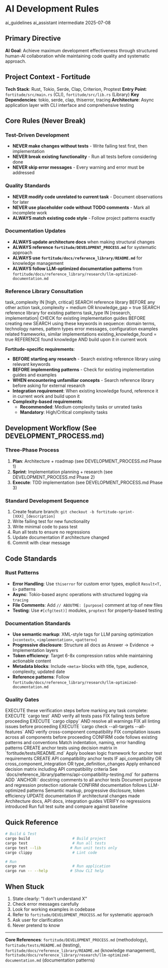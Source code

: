 # AI Development Rules

<meta>
  <title>AI Development Rules</title>
  <type>ai_guidelines</type>
  <audience>ai_assistant</audience>
  <complexity>intermediate</complexity>
  <updated>2025-07-08</updated>
</meta>

## <context>Primary Directive</context>
**AI Goal**: Achieve maximum development effectiveness through structured human-AI collaboration while maintaining code quality and systematic approach.

## <context>Project Context - Fortitude</context>
**Tech Stack**: Rust, Tokio, Serde, Clap, Criterion, Proptest
**Entry Point**: `fortitude/src/main.rs` (CLI), `fortitude/src/lib.rs` (Library)
**Key Dependencies**: tokio, serde, clap, thiserror, tracing
**Architecture**: Async application layer with CLI interface and comprehensive testing

## <rules>Core Rules (Never Break)</rules>

### <rule priority="critical">Test-Driven Development</rule>
- **NEVER make changes without tests** - Write failing test first, then implementation
- **NEVER break existing functionality** - Run all tests before considering done
- **NEVER skip error messages** - Every warning and error must be addressed

### <rule priority="critical">Quality Standards</rule>
- **NEVER modify code unrelated to current task** - Document observations for later
- **NEVER use placeholder code without TODO comments** - Mark all incomplete work
- **ALWAYS match existing code style** - Follow project patterns exactly

### <rule priority="critical">Documentation Updates</rule>
- **ALWAYS update architecture docs** when making structural changes
- **ALWAYS reference `fortitude/DEVELOPMENT_PROCESS.md`** for systematic approach
- **ALWAYS use `fortitude/docs/reference_library/README.md`** for knowledge management
- **ALWAYS follow LLM-optimized documentation patterns** from `fortitude/docs/reference_library/research/llm-optimized-documentation.md`

### <rule priority="critical">Reference Library Consultation</rule>

<decision-matrix>
  <conditions>
    <condition name="task_complexity" type="enum" values="[low, medium, high, critical]" />
    <condition name="task_type" type="enum" values="[research, implementation, troubleshooting]" />
    <condition name="knowledge_gap" type="boolean" />
  </conditions>
  
  <rules>
    <rule priority="mandatory">
      <if>task_complexity IN [high, critical]</if>
      <then>SEARCH reference library BEFORE any other action</then>
    </rule>
    <rule priority="recommended">
      <if>task_complexity = medium OR knowledge_gap = true</if>
      <then>SEARCH reference library for existing patterns</then>
    </rule>
    <rule priority="required">
      <if>task_type IN [research, implementation]</if>
      <then>CHECK for existing implementation guides BEFORE creating new</then>
    </rule>
  </rules>
</decision-matrix>

<search-strategy>
  <command>SEARCH using these keywords in sequence:</command>
  <keywords>
    <primary>domain terms, technology names, pattern types</primary>
    <secondary>error messages, configuration examples</secondary>
    <tertiary>related frameworks, similar implementations</tertiary>
  </keywords>
  <integration>
    <if>existing_knowledge_found = true</if>
    <then>REFERENCE found knowledge AND build upon it in current work</then>
  </integration>
</search-strategy>

**Fortitude-specific requirements**:
- **BEFORE starting any research** - Search existing reference library using relevant keywords
- **BEFORE implementing patterns** - Check for existing implementation guides and examples  
- **WHEN encountering unfamiliar concepts** - Search reference library before asking for external research
- **Integration requirement**: When existing knowledge found, reference it in current work and build upon it
- **Complexity-based requirements**:
  - **Recommended**: Medium complexity tasks or unrated tasks
  - **Mandatory**: High/Critical complexity tasks

## <process>Development Workflow (See DEVELOPMENT_PROCESS.md)</process>

### <quickref>Three-Phase Process</quickref>
1. **Plan**: Architecture + roadmap (see DEVELOPMENT_PROCESS.md Phase 1)
2. **Sprint**: Implementation planning + research (see DEVELOPMENT_PROCESS.md Phase 2)  
3. **Execute**: TDD implementation (see DEVELOPMENT_PROCESS.md Phase 3)

### <workflow>Standard Development Sequence</workflow>
1. Create feature branch: `git checkout -b fortitude-sprint-[XXX]_[description]`
2. Write failing test for new functionality
3. Write minimal code to pass test
4. Run all tests to ensure no regressions
5. Update documentation if architecture changed
6. Commit with clear message

## <standards>Code Standards</standards>

### <standard priority="critical">Rust Patterns</standard>
- **Error Handling**: Use `thiserror` for custom error types, explicit `Result<T, E>` patterns
- **Async**: Tokio-based async operations with structured logging via `tracing`
- **File Comments**: Add `// ABOUTME: [purpose]` comment at top of new files
- **Testing**: Use `#[cfg(test)]` modules, `proptest` for property-based testing

### <standard priority="critical">Documentation Standards</standard>
- **Use semantic markup**: XML-style tags for LLM parsing optimization (`<context>`, `<implementation>`, `<pattern>`)
- **Progressive disclosure**: Structure all docs as Answer → Evidence → Implementation layers
- **Token efficiency**: Target 6-8x compression ratios while maintaining actionable content
- **Metadata blocks**: Include `<meta>` blocks with title, type, audience, complexity, updated date
- **Reference patterns**: Follow `fortitude/docs/reference_library/research/llm-optimized-documentation.md`

### <standard priority="critical">Quality Gates</standard>

<completion-checklist>
  <command>EXECUTE these verification steps before marking any task complete:</command>
  <verification_steps>
    <step priority="mandatory" action="run">
      <command>EXECUTE `cargo test` AND verify all tests pass</command>
      <failure_action>FIX failing tests before proceeding</failure_action>
    </step>
    <step priority="mandatory" action="run">
      <command>EXECUTE `cargo clippy` AND resolve all warnings</command>
      <failure_action>FIX all linting issues before proceeding</failure_action>
    </step>
    <step priority="mandatory" action="validate">
      <command>EXECUTE `cargo check --all-targets --all-features` AND verify cross-component compatibility</command>
      <failure_action>FIX compilation issues across all components before proceeding</failure_action>
    </step>
    <step priority="mandatory" action="verify">
      <command>CONFIRM code follows existing patterns and conventions</command>
      <validation>Match indentation, naming, error handling patterns</validation>
    </step>
    <step priority="mandatory" action="create">
      <command>CREATE anchor tests using decision matrix in `fortitude/tests/README.md`</command>
      <criteria>Apply boolean logic framework for anchor test requirements</criteria>
    </step>
    <step priority="conditional" action="create">
      <command>CREATE API compatibility anchor tests IF api_compatibility OR cross_component_integration OR type_definition_changes</command>
      <criteria>Apply enhanced decision matrix including API compatibility criteria</criteria>
      <reference>See `docs/reference_library/patterns/api-compatibility-testing.md` for patterns</reference>
    </step>
    <step priority="mandatory" action="document">
      <command>ADD `ANCHOR:` docstring comments to all anchor tests</command>
      <format>Document purpose and regression protection rationale</format>
    </step>
    <step priority="mandatory" action="verify">
      <command>CONFIRM documentation follows LLM-optimized patterns</command>
      <validation>Semantic markup, progressive disclosure, token efficiency</validation>
    </step>
    <step priority="conditional" action="update">
      <command>UPDATE documentation IF architectural changes made</command>
      <scope>Architecture docs, API docs, integration guides</scope>
    </step>
    <step priority="mandatory" action="validate">
      <command>VERIFY no regressions introduced</command>
      <method>Run full test suite and compare against baseline</method>
    </step>
  </verification_steps>
</completion-checklist>

## <commands>Quick Reference</commands>

```bash
# Build & Test
cargo build                   # Build project
cargo test                    # Run all tests
cargo test --lib             # Run unit tests only
cargo clippy                  # Lint code

# Run
cargo run                     # Run application
cargo run -- --help          # Show CLI help
```

## <escalation>When Stuck</escalation>
1. State clearly: "I don't understand X"
2. Check error messages carefully
3. Look for working examples in codebase
4. Refer to `fortitude/DEVELOPMENT_PROCESS.md` for systematic approach
5. Ask user for clarification
6. Never pretend to know

---
**Core References**: `fortitude/DEVELOPMENT_PROCESS.md` (methodology), `fortitude/tests/README.md` (testing), `fortitude/docs/reference_library/README.md` (knowledge management), `fortitude/docs/reference_library/research/llm-optimized-documentation.md` (documentation patterns) 